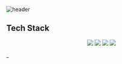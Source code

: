 
![header](https://capsule-render.vercel.app/api?type=Waving&color=auto&height=250&section=header&text=yeonjiyeon's%20GitHub&fontSize=70&animation=blink)
## Tech Stack
<div align='center'>
  <img src="https://img.shields.io/badge/JavaScript-F7DF1E?style=flat-square&logo=JavaScript&logoColor=white"/>
  <img src="https://img.shields.io/badge/Node.js-339933?style=flat-square&logo=Node.js&logoColor=white"/>
  <img src="https://img.shields.io/badge/Java-007396?style=flat-square&logo=Java&logoColor=white"/>
  <img src="https://img.shields.io/badge/Oracle-F80000?style=flat-square&logo=Oracle&logoColor=white"/>
</div>


_

